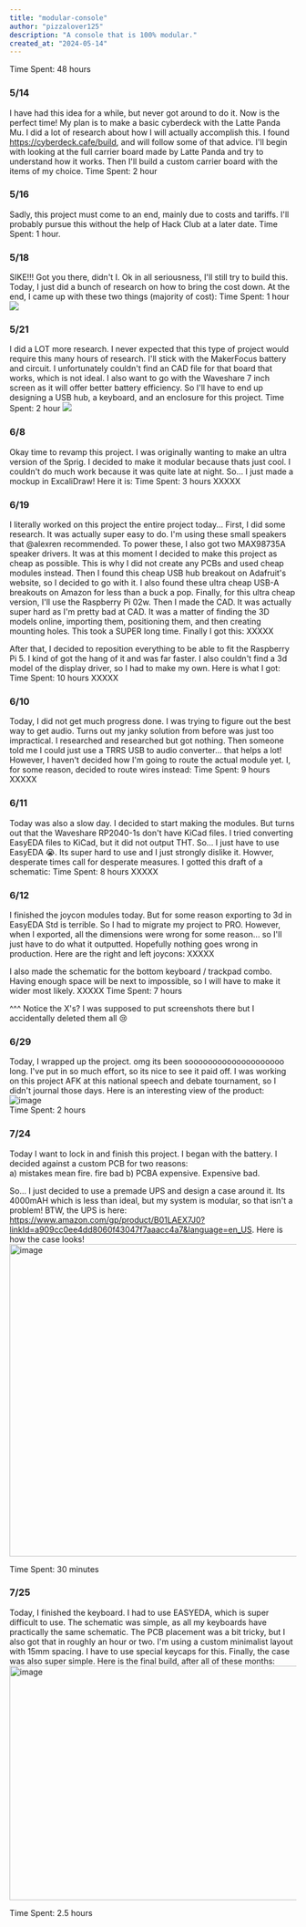 ```yaml
---
title: "modular-console"
author: "pizzalover125"
description: "A console that is 100% modular."
created_at: "2024-05-14"
---
```

Time Spent: 48 hours

### 5/14
I have had this idea for a while, but never got around to do it. Now is the perfect time! My plan is to make a basic cyberdeck with the Latte Panda Mu. I did a lot of research about how I will actually accomplish this. I found https://cyberdeck.cafe/build, and will follow some of that advice. I'll begin with looking at the full carrier board made by Latte Panda and try to understand how it works. Then I'll build a custom carrier board with the items of my choice. 
Time Spent: 2 hour

### 5/16
Sadly, this project must come to an end, mainly due to costs and tariffs. I'll probably pursue this without the help of Hack Club at a later date.
Time Spent: 1 hour.

### 5/18
SIKE!!! Got you there, didn't I. Ok in all seriousness, I'll still try to build this. Today, I just did a bunch of research on how to bring the cost down. At the end, I came up with these two things (majority of cost): 
Time Spent: 1 hour
<img src="https://hc-cdn.hel1.your-objectstorage.com/s/v3/22a4f3517c3c409dfcb84ba56c2d5779b66fb30e_image.png" />

### 5/21
I did a LOT more research. I never expected that this type of project would require this many hours of research. I'll stick with the MakerFocus battery and circuit. I unfortunately couldn't find an CAD file for that board that works, which is not ideal. I also want to go with the Waveshare 7 inch screen as it will offer better battery efficiency. So I'll have to end up designing a USB hub, a keyboard, and an enclosure for this project.
Time Spent: 2 hour
<img src="https://hc-cdn.hel1.your-objectstorage.com/s/v3/199d225ae9521473f7e80342e7a49ff868c6119a_screenshot_2025-05-21_at_4.29.33___pm.png" />

### 6/8
Okay time to revamp this project. I was originally wanting to make an ultra version of the Sprig. I decided to make it modular because thats just cool. I couldn't do much work because it was quite late at night. So... I just made a mockup in ExcaliDraw! Here it is:
Time Spent: 3 hours
XXXXX

### 6/19
I literally worked on this project the entire project today... First, I did some research. It was actually super easy to do. I'm using these small speakers that @alexren recommended. To power these, I also got two MAX98735A speaker drivers. It was at this moment I decided to make this project as cheap as possible. This is why I did not create any PCBs and used cheap modules instead. Then I found this cheap USB hub breakout on Adafruit's website, so I decided to go with it. I also found these ultra cheap USB-A breakouts on Amazon for less than a buck a pop. Finally, for this ultra cheap version, I'll use the Raspberry Pi 02w. Then I made the CAD. It was actually super hard as I'm pretty bad at CAD. It was a matter of finding the 3D models online, importing them, positioning them, and then creating mounting holes. This took a SUPER long time. Finally I got this: 
XXXXX

After that, I decided to reposition everything to be able to fit the Raspberry Pi 5. I kind of got the hang of it and was far faster. I also couldn't find a 3d model of the display driver, so I had to make my own. Here is what I got:
Time Spent: 10 hours
XXXXX

### 6/10
Today, I did not get much progress done. I was trying to figure out the best way to get audio. Turns out my janky solution from before was just too impractical. I researched and researched but got nothing. Then someone told me I could just use a TRRS USB to audio converter... that helps a lot! However, I haven't decided how I'm going to route the actual module yet. I, for some reason, decided to route wires instead:
Time Spent: 9 hours
XXXXX

### 6/11
Today was also a slow day. I decided to start making the modules. But turns out that the Waveshare RP2040-1s don't have KiCad files. I tried converting EasyEDA files to KiCad, but it did not output THT. So... I just have to use EasyEDA 😭. Its super hard to use and I just strongly dislike it. Howver, desperate times call for desperate measures. I gotted this draft of a schematic:
Time Spent: 8 hours
XXXXX

### 6/12
I finished the joycon modules today. But for some reason exporting to 3d in EasyEDA Std is terrible. So I had to migrate my project to PRO. However, when I exported, all the dimensions were wrong for some reason... so I'll just have to do what it outputted. Hopefully nothing goes wrong in production. Here are the right and left joycons:
XXXXX

I also made the schematic for the bottom keyboard / trackpad combo. Having enough space will be next to impossible, so I will have to make it wider most likely.
XXXXX
Time Spent: 7 hours

^^^ Notice the X's? I was supposed to put screenshots there but I accidentally deleted them all 😢

### 6/29
Today, I wrapped up the project. omg its been soooooooooooooooooooo long. I've put in so much effort, so its nice to see it paid off. I was working on this project AFK at this national speech and debate tournament, so I didn't journal those days. Here is an interesting view of the product: <br>
![image](https://github.com/user-attachments/assets/f6e088b9-3a73-42fb-8f9c-a02af9a43c91) <br>
Time Spent: 2 hours

### 7/24
Today I want to lock in and finish this project. I began with the battery. I decided against a custom PCB for two reasons: <br>
a) mistakes mean fire. fire bad
b) PCBA expensive. Expensive bad. 

So... I just decided to use a premade UPS and design a case around it. Its 4000mAH which is less than ideal, but my system is modular, so that isn't a problem! BTW, the UPS is here: https://www.amazon.com/gp/product/B01LAEX7J0?linkId=a909cc0ee4dd8060f43047f7aaacc4a7&language=en_US. Here is how the case looks! 
<img width="718" height="548" alt="image" src="https://github.com/user-attachments/assets/80616f98-f2a7-4400-8fd8-da495f591aec" />

Time Spent: 30 minutes

### 7/25
Today, I finished the keyboard. I had to use EASYEDA, which is super difficult to use. The schematic was simple, as all my keyboards have practically the same schematic. The PCB placement was a bit tricky, but I also got that in roughly an hour or two. I'm using a custom minimalist layout with 15mm spacing. I have to use special keycaps for this. Finally, the case was also super simple. Here is the final build, after all of these months:
<img width="776" height="411" alt="image" src="https://github.com/user-attachments/assets/9ad8786c-7d16-4878-9c1b-309fe2df7e00" />

Time Spent: 2.5 hours
